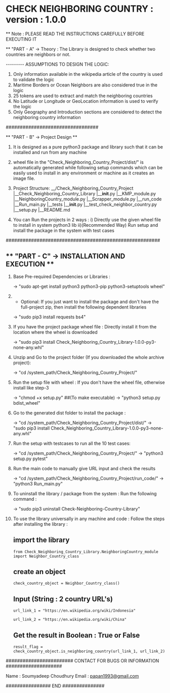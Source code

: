 # CHECK NEIGHBORING COUNTRY : version : 1.0.0

** Note : PLEASE READ THE INSTRUCTIONS CAREFULLY BEFORE EXECUTING IT

** "PART - A" -> Theory : The Library is designed to check whether two countries are neighbors or not.

--------- ASSUMPTIONS TO DESIGN THE LOGIC:
1) Only information available in the wikipedia article of the country is used to validate the logic
2) Maritime Borders or Ocean Neighbors are also considered true in the logic
3) 25 tokens are used to extract and match the neighboring countries
4) No Latitude or Longitude or GeoLocation information is used to verify the logic
5) Only Geography and Introduction sections are considered to detect the neighboring country information

#################################

** "PART - B" -> Project Design **
1) It is designed as a pure python3 package and library such that it can be installed and run from any machine
2) wheel file in the "Check_Neighboring_Country_Project/dist/" is automatically generated while following setup commands 
   which can be easily used to install in any environment or machine as it creates an image file.
3) Project Structure:
    __/Check_Neighboring_Country_Project
         |__Check_Neighboring_Country_Library
            |____init__.py
            |__KMP_module.py
            |__NeighboringCountry_module.py
            |__Scrapper_module.py
         |__run_code
            |__Run_main.py
         |__tests
            |____init__.py
            |__test_check_neighbor_country.py
         |__setup.py
         |__README.md

4) You can Run the projects in 2 ways : 
   i) Directly use the given wheel file to install in system python3 lib 
   ii)(Recommended Way) Run setup and install the package in the system with test cases
   
#######################################################
   
** "PART - C" -> INSTALLATION AND EXECUTION **
------------------------------------------------------
1) Base Pre-required Dependencies or Libraries : 
    
    -> "sudo apt-get install python3 python3-pip python3-setuptools wheel"
   
2) * Optional: If you just want to install the package and don't have the full-project zip, then install the following dependent libraries
   
    -> "sudo pip3 install requests bs4"

3) If you have the project package wheel file : Directly install it from the location where the wheel is downloaded

    -> "sudo pip3 install Check_Neighboring_Country_Library-1.0.0-py3-none-any.whl"
    
4) Unzip and Go to the project folder (If you downloaded the whole archive project):

    -> "cd /system_path/Check_Neighboring_Country_Project/"
   
5) Run the setup file with wheel : If you don't have the wheel file, otherwise install like step-3

    -> "chmod +x setup.py"                     ##(To make executable)
    -> "python3 setup.py bdist_wheel"
   
6) Go to the generated dist folder to install the package :

    -> "cd /system_path/Check_Neighboring_Country_Project/dist/"
    -> "sudo pip3 install Check_Neighboring_Country_Library-1.0.0-py3-none-any.whl"
   
7) Run the setup with testcases to run all the 10 test cases:

    -> "cd /system_path/Check_Neighboring_Country_Project/"
    -> "python3 setup.py pytest"
   
8) Run the main code to manually give URL input and check the results

    -> "cd /system_path/Check_Neighboring_Country_Project/run_code/"
    -> "python3 Run_main.py"
   
11) To uninstall the library / package from the system : Run the following command :
    
    -> "sudo pip3 uninstall Check-Neighboring-Country-Library"

10) To use the library universally in any machine and code : Follow the steps after installing the library :

    ## import the library
    ```
    from Check_Neighboring_Country_Library.NeighboringCountry_module import Neighbor_Country_class
    ```
    
    ## create an object
    ```
    check_country_object = Neighbor_Country_class()
    ```
   
    ## Input (String : 2 country URL's)
    ```
    url_link_1 = "https://en.wikipedia.org/wiki/Indonesia"
    
    url_link_2 = "https://en.wikipedia.org/wiki/China"
    ```
   
    ## Get the result in Boolean : True or False
    ```
    result_flag = check_country_object.is_neighboring_country(url_link_1, url_link_2)
    ```

########################  CONTACT FOR BUGS  OR INFORMATION  ####################

Name : Soumyadeep Choudhury
Email : papan1993@gmail.com

################  END  ###############

